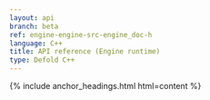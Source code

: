 ```yaml
---
layout: api
branch: beta
ref: engine-engine-src-engine_doc-h
language: C++
title: API reference (Engine runtime)
type: Defold C++
---
```

{% include anchor_headings.html html=content %}